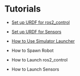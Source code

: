 # Tutorials

- [Set up URDF for ros2_control](./setup_urdf_for_ros2_control.md)

- [Set up URDF for Sensors](./setup_urdf_for_sensors.md)

- [How to Use Simulator Launcher](./how_to_use_simulator_launcher.md)

- How to Spawn Robot

- How to Launch ros2_control

- How to Launch Sensors